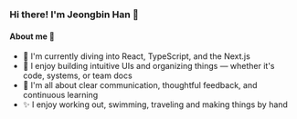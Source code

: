 ### Hi there! I'm Jeongbin Han 👋

#### About me 👀
- 🌱 I'm currently diving into React, TypeScript, and the Next.js
- 🧠 I enjoy building intuitive UIs and organizing things — whether it's code, systems, or team docs  
- 💬 I'm all about clear communication, thoughtful feedback, and continuous learning  
- ✨ I enjoy working out, swimming, traveling and making things by hand
